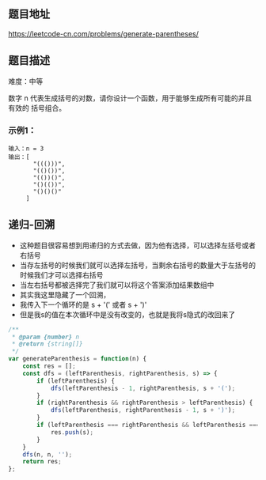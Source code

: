 ## 题目地址

https://leetcode-cn.com/problems/generate-parentheses/

## 题目描述

难度：中等

数字 n 代表生成括号的对数，请你设计一个函数，用于能够生成所有可能的并且 有效的 括号组合。

### 示例1：

```
输入：n = 3
输出：[
       "((()))",
       "(()())",
       "(())()",
       "()(())",
       "()()()"
     ]
```

## 递归-回溯

- 这种题目很容易想到用递归的方式去做，因为他有选择，可以选择左括号或者右括号
- 当存左括号的时候我们就可以选择左括号，当剩余右括号的数量大于左括号的时候我们才可以选择右括号
- 当左右括号都被选择完了我们就可以将这个答案添加结果数组中
- 其实我这里隐藏了一个回溯， 
- 我传入下一个循环的是 s + '(' 或者 s + ')'
- 但是我s的值在本次循环中是没有改变的，也就是我将s隐式的改回来了

```js
/**
 * @param {number} n
 * @return {string[]}
 */
var generateParenthesis = function(n) {
    const res = [];
    const dfs = (leftParenthesis, rightParenthesis, s) => {
        if (leftParenthesis) {
            dfs(leftParenthesis - 1, rightParenthesis, s + '(');
        }
        if (rightParenthesis && rightParenthesis > leftParenthesis) {
            dfs(leftParenthesis, rightParenthesis - 1, s + ')');
        }
        if (leftParenthesis === rightParenthesis && leftParenthesis === 0) {
            res.push(s);
        }
    }
    dfs(n, n, '');
    return res;
};
```

